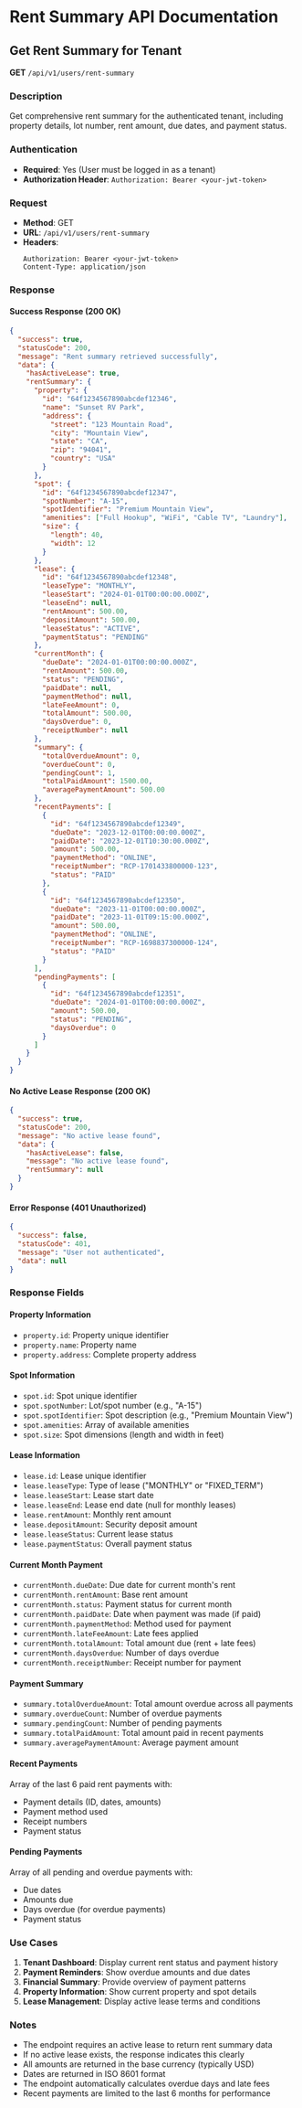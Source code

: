 # Rent Summary API Documentation

## Get Rent Summary for Tenant

**GET** `/api/v1/users/rent-summary`

### Description
Get comprehensive rent summary for the authenticated tenant, including property details, lot number, rent amount, due dates, and payment status.

### Authentication
- **Required**: Yes (User must be logged in as a tenant)
- **Authorization Header**: `Authorization: Bearer <your-jwt-token>`

### Request
- **Method**: GET
- **URL**: `/api/v1/users/rent-summary`
- **Headers**:
  ```
  Authorization: Bearer <your-jwt-token>
  Content-Type: application/json
  ```

### Response

#### Success Response (200 OK)

```json
{
  "success": true,
  "statusCode": 200,
  "message": "Rent summary retrieved successfully",
  "data": {
    "hasActiveLease": true,
    "rentSummary": {
      "property": {
        "id": "64f1234567890abcdef12346",
        "name": "Sunset RV Park",
        "address": {
          "street": "123 Mountain Road",
          "city": "Mountain View",
          "state": "CA",
          "zip": "94041",
          "country": "USA"
        }
      },
      "spot": {
        "id": "64f1234567890abcdef12347",
        "spotNumber": "A-15",
        "spotIdentifier": "Premium Mountain View",
        "amenities": ["Full Hookup", "WiFi", "Cable TV", "Laundry"],
        "size": {
          "length": 40,
          "width": 12
        }
      },
      "lease": {
        "id": "64f1234567890abcdef12348",
        "leaseType": "MONTHLY",
        "leaseStart": "2024-01-01T00:00:00.000Z",
        "leaseEnd": null,
        "rentAmount": 500.00,
        "depositAmount": 500.00,
        "leaseStatus": "ACTIVE",
        "paymentStatus": "PENDING"
      },
      "currentMonth": {
        "dueDate": "2024-01-01T00:00:00.000Z",
        "rentAmount": 500.00,
        "status": "PENDING",
        "paidDate": null,
        "paymentMethod": null,
        "lateFeeAmount": 0,
        "totalAmount": 500.00,
        "daysOverdue": 0,
        "receiptNumber": null
      },
      "summary": {
        "totalOverdueAmount": 0,
        "overdueCount": 0,
        "pendingCount": 1,
        "totalPaidAmount": 1500.00,
        "averagePaymentAmount": 500.00
      },
      "recentPayments": [
        {
          "id": "64f1234567890abcdef12349",
          "dueDate": "2023-12-01T00:00:00.000Z",
          "paidDate": "2023-12-01T10:30:00.000Z",
          "amount": 500.00,
          "paymentMethod": "ONLINE",
          "receiptNumber": "RCP-1701433800000-123",
          "status": "PAID"
        },
        {
          "id": "64f1234567890abcdef12350",
          "dueDate": "2023-11-01T00:00:00.000Z",
          "paidDate": "2023-11-01T09:15:00.000Z",
          "amount": 500.00,
          "paymentMethod": "ONLINE",
          "receiptNumber": "RCP-1698837300000-124",
          "status": "PAID"
        }
      ],
      "pendingPayments": [
        {
          "id": "64f1234567890abcdef12351",
          "dueDate": "2024-01-01T00:00:00.000Z",
          "amount": 500.00,
          "status": "PENDING",
          "daysOverdue": 0
        }
      ]
    }
  }
}
```

#### No Active Lease Response (200 OK)

```json
{
  "success": true,
  "statusCode": 200,
  "message": "No active lease found",
  "data": {
    "hasActiveLease": false,
    "message": "No active lease found",
    "rentSummary": null
  }
}
```

#### Error Response (401 Unauthorized)

```json
{
  "success": false,
  "statusCode": 401,
  "message": "User not authenticated",
  "data": null
}
```

### Response Fields

#### Property Information
- `property.id`: Property unique identifier
- `property.name`: Property name
- `property.address`: Complete property address

#### Spot Information
- `spot.id`: Spot unique identifier
- `spot.spotNumber`: Lot/spot number (e.g., "A-15")
- `spot.spotIdentifier`: Spot description (e.g., "Premium Mountain View")
- `spot.amenities`: Array of available amenities
- `spot.size`: Spot dimensions (length and width in feet)

#### Lease Information
- `lease.id`: Lease unique identifier
- `lease.leaseType`: Type of lease ("MONTHLY" or "FIXED_TERM")
- `lease.leaseStart`: Lease start date
- `lease.leaseEnd`: Lease end date (null for monthly leases)
- `lease.rentAmount`: Monthly rent amount
- `lease.depositAmount`: Security deposit amount
- `lease.leaseStatus`: Current lease status
- `lease.paymentStatus`: Overall payment status

#### Current Month Payment
- `currentMonth.dueDate`: Due date for current month's rent
- `currentMonth.rentAmount`: Base rent amount
- `currentMonth.status`: Payment status for current month
- `currentMonth.paidDate`: Date when payment was made (if paid)
- `currentMonth.paymentMethod`: Method used for payment
- `currentMonth.lateFeeAmount`: Late fees applied
- `currentMonth.totalAmount`: Total amount due (rent + late fees)
- `currentMonth.daysOverdue`: Number of days overdue
- `currentMonth.receiptNumber`: Receipt number for payment

#### Payment Summary
- `summary.totalOverdueAmount`: Total amount overdue across all payments
- `summary.overdueCount`: Number of overdue payments
- `summary.pendingCount`: Number of pending payments
- `summary.totalPaidAmount`: Total amount paid in recent payments
- `summary.averagePaymentAmount`: Average payment amount

#### Recent Payments
Array of the last 6 paid rent payments with:
- Payment details (ID, dates, amounts)
- Payment method used
- Receipt numbers
- Payment status

#### Pending Payments
Array of all pending and overdue payments with:
- Due dates
- Amounts due
- Days overdue (for overdue payments)
- Payment status

### Use Cases

1. **Tenant Dashboard**: Display current rent status and payment history
2. **Payment Reminders**: Show overdue amounts and due dates
3. **Financial Summary**: Provide overview of payment patterns
4. **Property Information**: Show current property and spot details
5. **Lease Management**: Display active lease terms and conditions

### Notes

- The endpoint requires an active lease to return rent summary data
- If no active lease exists, the response indicates this clearly
- All amounts are returned in the base currency (typically USD)
- Dates are returned in ISO 8601 format
- The endpoint automatically calculates overdue days and late fees
- Recent payments are limited to the last 6 months for performance 